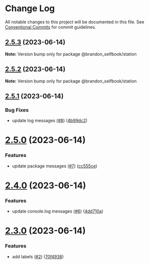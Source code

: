 # Change Log

All notable changes to this project will be documented in this file.
See [Conventional Commits](https://conventionalcommits.org) for commit guidelines.

## [2.5.3](https://github.com/brandon-selfbook/workspaces/compare/@brandon_selfbook/station@2.5.2...@brandon_selfbook/station@2.5.3) (2023-06-14)

**Note:** Version bump only for package @brandon_selfbook/station





## [2.5.2](https://github.com/brandon-selfbook/workspaces/compare/@brandon_selfbook/station@2.5.1...@brandon_selfbook/station@2.5.2) (2023-06-14)

**Note:** Version bump only for package @brandon_selfbook/station





## [2.5.1](https://github.com/brandon-selfbook/workspaces/compare/@brandon_selfbook/station@2.5.0...@brandon_selfbook/station@2.5.1) (2023-06-14)


### Bug Fixes

* update log messages ([#8](https://github.com/brandon-selfbook/workspaces/issues/8)) ([4b99dc2](https://github.com/brandon-selfbook/workspaces/commit/4b99dc23417d32f17ec129b8a3dc9d38da768811))





# [2.5.0](https://github.com/brandon-selfbook/workspaces/compare/@brandon_selfbook/station@2.4.0...@brandon_selfbook/station@2.5.0) (2023-06-14)


### Features

* update package messages ([#7](https://github.com/brandon-selfbook/workspaces/issues/7)) ([cc555ce](https://github.com/brandon-selfbook/workspaces/commit/cc555ce4f7f8f46fc6650400f99646f184cb1cbf))





# [2.4.0](https://github.com/brandon-selfbook/workspaces/compare/@brandon_selfbook/station@2.3.0...@brandon_selfbook/station@2.4.0) (2023-06-14)


### Features

* update console.log messages ([#6](https://github.com/brandon-selfbook/workspaces/issues/6)) ([4dd710a](https://github.com/brandon-selfbook/workspaces/commit/4dd710a1d1f9a9247ca7584b4f9eb76b2045096a))





# [2.3.0](https://github.com/brandon-selfbook/workspaces/compare/@brandon_selfbook/station@2.2.0...@brandon_selfbook/station@2.3.0) (2023-06-14)


### Features

* add labels ([#2](https://github.com/brandon-selfbook/workspaces/issues/2)) ([70f4938](https://github.com/brandon-selfbook/workspaces/commit/70f493824723c1ab1c25977edd31734f0b3920f3))

